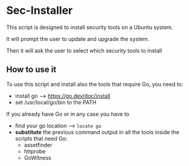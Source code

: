 # Sec-Installer

This script is designed to install security tools on a Ubuntu system.

It will prompt the user to update and upgrade the system.

Then it will ask the user to select which security tools to install 

## How to use it
To use this script and install also the tools that require Go, you need to:
- install go --> https://go.dev/doc/install
- set /usr/local/go/bin to the PATH

If you already have Go or in any case you have to
- find your go location -->  `locate go`
- **substitute** the previous command output in all the tools inside the scripts that need Go:
    - assetfinder
    - httprobe
    - GoWitness
